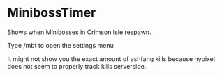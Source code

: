 # MinibossTimer

Shows when Minibosses in Crimson Isle respawn.

Type /mbt to open the settings menu

It might not show you the exact amount of ashfang kills because hypixel does not seem to properly track kills serverside.
